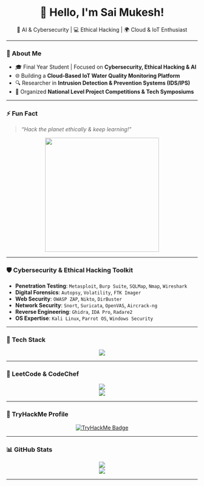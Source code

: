 <h1 align="center">👋 Hello, I'm Sai Mukesh!</h1>
<p align="center">
🚀 AI & Cybersecurity | 💻 Ethical Hacking | 🌍 Cloud & IoT Enthusiast
</p>

---

### 🧠 About Me
- 🎓 Final Year Student | Focused on **Cybersecurity, Ethical Hacking & AI**
- 🌐 Building a **Cloud-Based IoT Water Quality Monitoring Platform**
- 🔍 Researcher in **Intrusion Detection & Prevention Systems (IDS/IPS)**
- 🎯 Organized **National Level Project Competitions & Tech Symposiums**

---

### ⚡ Fun Fact
> *“Hack the planet ethically & keep learning!”*

<p align="center">
  <img src="https://media.giphy.com/media/qgQUggAC3Pfv687qPC/giphy.gif" width="300"/>
</p>

---

### 🛡️ Cybersecurity & Ethical Hacking Toolkit
- **Penetration Testing**: `Metasploit`, `Burp Suite`, `SQLMap`, `Nmap`, `Wireshark`
- **Digital Forensics**: `Autopsy`, `Volatility`, `FTK Imager`
- **Web Security**: `OWASP ZAP`, `Nikto`, `DirBuster`
- **Network Security**: `Snort`, `Suricata`, `OpenVAS`, `Aircrack-ng`
- **Reverse Engineering**: `Ghidra`, `IDA Pro`, `Radare2`
- **OS Expertise**: `Kali Linux`, `Parrot OS`, `Windows Security`

---

### 🧰 Tech Stack
<p align="center">
  <img src="https://skillicons.dev/icons?i=python,java,c,mysql,sqlite,js,html,css,react,firebase,linux" />
</p>

---

### 🧩 LeetCode & CodeChef
<p align="center">
  <img src="https://leetcard.jacoblin.cool/saimukeshr?theme=dark&font=JetBrains%20Mono" />
  <br>
  <img src="https://cp-logo.vercel.app/codechef/saimukesh_17" />
</p>

---

### 🔐 TryHackMe Profile
<p align="center">
  <a href="https://tryhackme.com/p/CYBERIAN">
    <img src="https://tryhackme-badges.s3.amazonaws.com/CYBERIAN.png" alt="TryHackMe Badge">
  </a>
</p>

---

### 📊 GitHub Stats
<p align="center">
  <img src="https://github-readme-streak-stats.herokuapp.com/?user=Rsaimukesh&theme=tokyonight" />
  <br>
  <img src="https://github-readme-stats.vercel.app/api?username=Rsaimukesh&show_icons=true&theme=tokyonight" />
</p>

---
